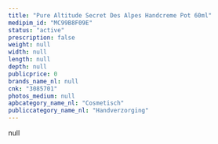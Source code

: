 ```yaml
---
title: "Pure Altitude Secret Des Alpes Handcreme Pot 60ml"
medipim_id: "MC99B8F09E"
status: "active"
prescription: false
weight: null
width: null
length: null
depth: null
publicprice: 0
brands_name_nl: null
cnk: "3085701"
photos_medium: null
apbcategory_name_nl: "Cosmetisch"
publiccategory_name_nl: "Handverzorging"
---
```

null
